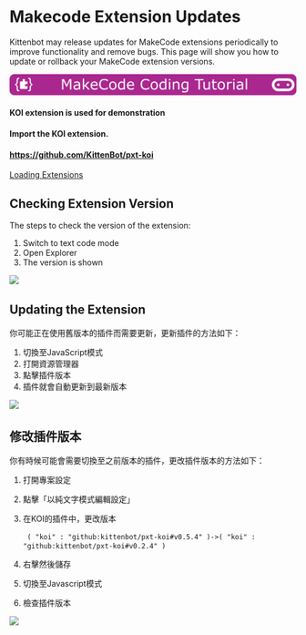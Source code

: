 # Makecode Extension Updates

Kittenbot may release updates for MakeCode extensions periodically to improve functionality and remove bugs. This page will show you how to update or rollback your MakeCode extension versions.

![](../functional_module/PWmodules/images/mcbanner.png)

#### KOI extension is used for demonstration

#### Import the KOI extension.

#### https://github.com/KittenBot/pxt-koi

[Loading Extensions](./powerBrickMC)

## Checking Extension Version

The steps to check the version of the extension:

1. Switch to text code mode
2. Open Explorer
3. The version is shown

![](./images/check.gif)

## Updating the Extension

你可能正在使用舊版本的插件而需要更新，更新插件的方法如下：
1. 切換至JavaScript模式
2. 打開資源管理器
3. 點擊插件版本
4. 插件就會自動更新到最新版本

![](./images/update.gif)

## 修改插件版本

你有時候可能會需要切換至之前版本的插件，更改插件版本的方法如下：

1. 打開專案設定
2. 點擊「以純文字模式編輯設定」
3. 在KOI的插件中，更改版本

        ( "koi" : "github:kittenbot/pxt-koi#v0.5.4" )->( "koi" : "github:kittenbot/pxt-koi#v0.2.4" )
    
4. 右擊然後儲存
5. 切換至Javascript模式
6. 檢查插件版本

![](./images/modify.gif)
